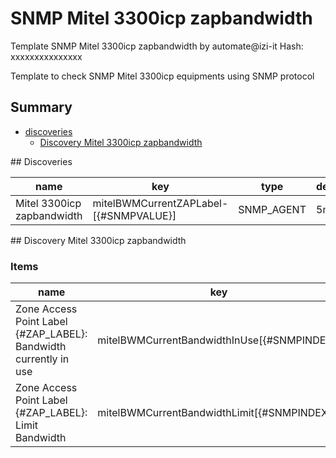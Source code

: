 # SNMP Mitel 3300icp zapbandwidth
Template SNMP Mitel 3300icp zapbandwidth by automate@izi-it
Hash: xxxxxxxxxxxxxxx

Template to check SNMP Mitel 3300icp equipments using SNMP protocol
## Summary
* [discoveries](#discoveries)
  * [Discovery Mitel 3300icp zapbandwidth ](#discovery_mitel_3300icp_zapbandwidth
)
<a name="discoveries" />
## Discoveries

| name | key | type | delay |
| ------------- |------------- |------------- |------------- |
| Mitel 3300icp zapbandwidth | mitelBWMCurrentZAPLabel-[{#SNMPVALUE}] | SNMP_AGENT | 5m |

<a name="discovery_mitel_3300icp_zapbandwidth" />
## Discovery Mitel 3300icp zapbandwidth

### Items

| name | key | type |
| ------------- |------------- |------------- |
| Zone Access Point Label {#ZAP_LABEL}: Bandwidth currently in use | mitelBWMCurrentBandwidthInUse[{#SNMPINDEX}] | SNMP_AGENT |
| Zone Access Point Label {#ZAP_LABEL}: Limit Bandwidth | mitelBWMCurrentBandwidthLimit[{#SNMPINDEX}] | SNMP_AGENT |
